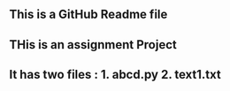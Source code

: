 ## This is a GitHub Readme file
## THis is an assignment Project
## It has two files : 1. abcd.py 2. text1.txt

